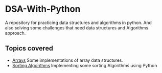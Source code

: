 # DSA-With-Python

A repository for practicing data structures and algorithms in python. And also solving
some challenges that need data structures and Algorithms approach.

## Topics covered

* [Arrays](ArraysAndPractice)
Some implementations of array data structures.
* [Sorting Algorithms](Sorting)
Implementing some sorting Algorithms using Python
